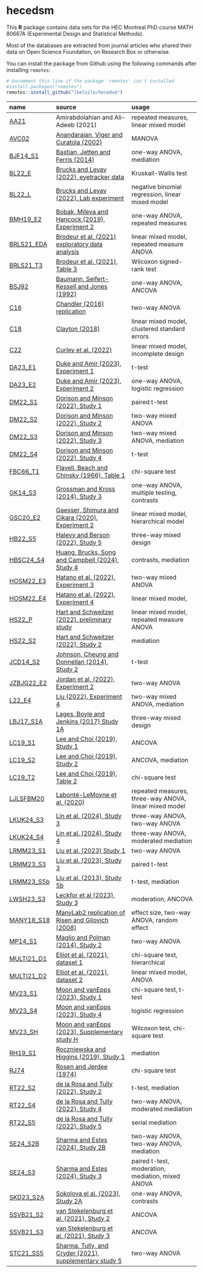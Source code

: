 
# hecedsm

This **R** package contains data sets for the HEC Montreal PhD course
MATH 80667A (Experimental Design and Statistical Methods).

Most of the databases are extracted from journal articles who shared
their data on Open Science Foundation, on Research Box or otherwise.

You can install the package from Github using the following commands
after installing `remotes`:

``` r
# Uncomment this line if the package 'remotes' isn't installed
#install.packages("remotes") 
remotes::install_github("lbelzile/hecedsm")
```

| name | source | usage |
|:---|:---|:---|
| [AA21](https://lbelzile.github.io/hecedsm/reference/AA21.html) | Amirabdolahian and Ali-Adeeb (2021) | repeated measures, linear mixed model |
| [AVC02](https://lbelzile.github.io/hecedsm/reference/AVC02.html) | [Anandarajan, Viger and Curatola (2002)](https://doi.org/10.1506/5947-NQTC-C3Y5-H46N) | MANOVA |
| [BJF14_S1](https://lbelzile.github.io/hecedsm/reference/BJF14_S1.html) | [Bastian, Jetten and Ferris (2014)](https://doi.org/10.1177/0956797614545886) | one-way ANOVA, mediation |
| [BL22_E](https://lbelzile.github.io/hecedsm/reference/BL22_E.html) | [Brucks and Levav (2022), eyetracker data](https://doi.org/10.1038/s41586-022-04643-y) | Kruskall-Wallis test |
| [BL22_L](https://lbelzile.github.io/hecedsm/reference/BL22_L.html) | [Brucks and Levav (2022), Lab experiment](https://doi.org/10.1038/s41586-022-04643-y) | negative binomial regression, linear mixed model |
| [BMH19_E2](https://lbelzile.github.io/hecedsm/reference/BMH19_E2.html) | [Bobak, Mileva and Hancock (2019), Experiment 2](https://doi.org/10.1186/s41235-019-0174-3) | one-way ANOVA, repeated measures |
| [BRLS21_EDA](https://lbelzile.github.io/hecedsm/reference/BRLS21_EDA.html) | [Brodeur et al. (2021) exploratory data analysis](https://doi.org/10.1016/j.aap.2020.105846) | linear mixed model, repeated measure ANOVA |
| [BRLS21_T3](https://lbelzile.github.io/hecedsm/reference/BRLS21_T3.html) | [Brodeur et al. (2021), Table 3](https://doi.org/10.1016/j.aap.2020.105846) | Wilcoxon signed-rank test |
| [BSJ92](https://lbelzile.github.io/hecedsm/reference/BSJ92.html) | [Baumann, Seifert-Kessell and Jones (1992)](https://doi.org/10.1080/10862969209547770) | one-way ANOVA, ANCOVA |
| [C16](https://lbelzile.github.io/hecedsm/reference/C16.html) | [Chandler (2016) replication](https://doi.org/10.17605/OSF.IO/EZCUJ) | two-way ANOVA |
| [C18](https://lbelzile.github.io/hecedsm/reference/C18.html) | [Clayton (2018)](https://doi.org/10.1017/XPS.2018.8) | linear mixed model, clustered standard errors |
| [C22](https://lbelzile.github.io/hecedsm/reference/C22.html) | [Curley et al. (2022)](https://doi.org/10.1080/13218719.2021.1904450) | linear mixed model, incomplete design |
| [DA23_E1](https://lbelzile.github.io/hecedsm/reference/DA23_E1.html) | [Duke and Amir (2023), Experiment 1](https://doi.org/10.1287/mksc.2022.1364) | t-test |
| [DA23_E2](https://lbelzile.github.io/hecedsm/reference/DA23_E2.html) | [Duke and Amir (2023), Experiment 2](https://doi.org/10.1287/mksc.2022.1364) | one-way ANOVA, logistic regression |
| [DM22_S1](https://lbelzile.github.io/hecedsm/reference/DM22_S1.html) | [Dorison and Minson (2022), Study 1](https://doi.org/10.1016/j.obhdp.2022.104147) | paired t-test |
| [DM22_S2](https://lbelzile.github.io/hecedsm/reference/DM22_S2.html) | [Dorison and Minson (2022), Study 2](https://doi.org/10.1016/j.obhdp.2022.104147) | two-way mixed ANOVA |
| [DM22_S3](https://lbelzile.github.io/hecedsm/reference/DM22_S3.html) | [Dorison and Minson (2022), Study 3](https://doi.org/10.1016/j.obhdp.2022.104147) | two-way mixed ANOVA, mediation |
| [DM22_S4](https://lbelzile.github.io/hecedsm/reference/DM22_S4.html) | [Dorison and Minson (2022), Study 4](https://doi.org/10.1016/j.obhdp.2022.104147) | t-test |
| [FBC66_T1](https://lbelzile.github.io/hecedsm/reference/FBC66_T1.html) | [Flavell, Beach and Chinsky (1966), Table 1](https://doi.org/10.2307/1126804) | chi-square test |
| [GK14_S3](https://lbelzile.github.io/hecedsm/reference/GK14_S3.html) | [Grossman and Kross (2014), Study 3](https://doi.org/10.1177/0956797614535400) | one-way ANOVA, multiple testing, contrasts |
| [GSC20_E2](https://lbelzile.github.io/hecedsm/reference/GSC20_E2.html) | [Gaesser, Shimura and Cikara (2020), Experiment 2](https://doi.org/10.1037/pspi0000194) | linear mixed model, hierarchical model |
| [HB22_S5](https://lbelzile.github.io/hecedsm/reference/HB22_S5.html) | [Halevy and Berson (2022), Study 5](https://doi.org/10.1177/00220027221079402) | three-way mixed design |
| [HBSC24_S4](https://lbelzile.github.io/hecedsm/reference/HBSC24_S4.html) | [Huang, Brucks, Song and Campbell (2024), Study 4](https://doi.org/10.1037/mot0000340) | contrasts, mediation |
| [HOSM22_E3](https://lbelzile.github.io/hecedsm/reference/HOSM22_E3.html) | [Hatano et al. (2022), Experiment 3](https://doi.org/10.1037/xge0001255) | two-way mixed ANOVA |
| [HOSM22_E4](https://lbelzile.github.io/hecedsm/reference/HOSM22_E4.html) | [Hatano et al. (2022), Experiment 4](https://doi.org/10.1037/xge0001255) | linear mixed model, |
| [HS22_P](https://lbelzile.github.io/hecedsm/reference/HS22_P.html) | [Hart and Schweitzer (2022), preliminary study](https://doi.org/10.1016/j.obhdp.2021.104108) | linear mixed model, repeated measure ANOVA |
| [HS22_S2](https://lbelzile.github.io/hecedsm/reference/HS22_S2.html) | [Hart and Schweitzer (2022), Study 2](https://doi.org/10.1016/j.obhdp.2021.104108) | mediation |
| [JCD14_S2](https://lbelzile.github.io/hecedsm/reference/JCD14_S2.html) | [Johnson, Cheung and Donnellan (2014), Study 2](https://doi.org/10.1027/1864-9335/a000186) | t-test |
| [JZBJG22_E2](https://lbelzile.github.io/hecedsm/reference/JZBJG22_E2.html) | [Jordan et al. (2022), Experiment 2](https://doi.org/10.1098/rsos.211977) | two-way ANOVA |
| [L22_E4](https://lbelzile.github.io/hecedsm/reference/L22_E4.html) | [Liu (2022), Experiment 4](https://doi.org/10.1177/00222437211055741) | two-way mixed ANOVA, mediation |
| [LBJ17_S1A](https://lbelzile.github.io/hecedsm/reference/LBJ17_S1A.html) | [Lages, Boyle and Jenkins (2017) Study 1A](https://doi.org/10.1177/0956797617705391) | three-way mixed design |
| [LC19_S1](https://lbelzile.github.io/hecedsm/reference/LC19_S1.html) | [Lee and Choi (2019), Study 1](https://doi.org/10.1016/j.jretconser.2019.03.015) | ANCOVA |
| [LC19_S2](https://lbelzile.github.io/hecedsm/reference/LC19_S2.html) | [Lee and Choi (2019), Study 2](https://doi.org/10.1016/j.jretconser.2019.03.015) | ANCOVA, mediation |
| [LC19_T2](https://lbelzile.github.io/hecedsm/reference/LC19_T2.html) | [Lee and Choi (2019), Table 2](https://doi.org/10.1016/j.jretconser.2019.03.015) | chi-square test |
| [LJLSFBM20](https://lbelzile.github.io/hecedsm/reference/LJLSFBM20.html) | [Labonté-LeMoyne et al. (2020)](https://doi.org/10.1177/0018720819879310) | repeated measures, three-way ANOVA, linear mixed model |
| [LKUK24_S3](https://lbelzile.github.io/hecedsm/reference/LKUK24_S3.html) | [Lin et al. (2024), Study 3](https://doi.org/10.1093/jcr/ucad076) | three-way ANOVA, two-way ANOVA |
| [LKUK24_S4](https://lbelzile.github.io/hecedsm/reference/LKUK24_S4.html) | [Lin et al. (2024), Study 4](https://doi.org/10.1093/jcr/ucad076) | three-way ANOVA, moderated mediation |
| [LRMM23_S1](https://lbelzile.github.io/hecedsm/reference/LRMM23_S1.html) | [Liu et al. (2023) Study 1](https://doi.org/10.1037/pspi0000402) | two-way ANOVA |
| [LRMM23_S3](https://lbelzile.github.io/hecedsm/reference/LRMM23_S3.html) | [Liu et al. (2023), Study 3](https://doi.org/10.1037/pspi0000402) | paired t-test |
| [LRMM23_S5b](https://lbelzile.github.io/hecedsm/reference/LRMM23_S5b.html) | [Liu et al. (2013), Study 5b](https://doi.org/10.1037/pspi0000402) | t-test, mediation |
| [LWSH23_S3](https://lbelzile.github.io/hecedsm/reference/LWSH23_S3.html) | [Leckfor et al (2023), Study 3](https://doi.org/10.1177/02654075221149955) | moderation, ANCOVA |
| [MANY18_S18](https://lbelzile.github.io/hecedsm/reference/MANY18_S18.html) | [ManyLab2 replication of Risen and Gilovich (2008)](https://doi.org/10.1177/2515245918810225) | effect size, two-way ANOVA, random effect |
| [MP14_S1](https://lbelzile.github.io/hecedsm/reference/MP14_S1.html) | [Maglio and Polman (2014), Study 2](https://doi.org/10.1177/0956797614530571) | two-way ANOVA |
| [MULTI21_D1](https://lbelzile.github.io/hecedsm/reference/MULTI21_D1.html) | [Elliot et al. (2021), dataset 1](https://doi.org/10.1177/2515245921101) | chi-square test, hierarchical |
| [MULTI21_D2](https://lbelzile.github.io/hecedsm/reference/MULTI21_D2.html) | [Elliot et al. (2021), dataset 2](https://doi.org/10.1177/2515245921101) | linear mixed model, ANOVA |
| [MV23_S1](https://lbelzile.github.io/hecedsm/reference/MV23_S1.html) | [Moon and vanEpps (2023), Study 1](https://doi.org/10.1093/jcr/ucac047) | chi-square test, t-test |
| [MV23_S4](https://lbelzile.github.io/hecedsm/reference/MV23_S4.html) | [Moon and vanEpps (2023), Study 4](https://doi.org/10.1093/jcr/ucac047) | logistic regression |
| [MV23_SH](https://lbelzile.github.io/hecedsm/reference/MV23_SH.html) | [Moon and vanEpps (2023), Supplementary study H](https://doi.org/10.1093/jcr/ucac047) | Wilcoxon test, chi-square test |
| [RH19_S1](https://lbelzile.github.io/hecedsm/reference/RH19_S1.html) | [Roczniewska and Higgins (2019), Study 1](https://doi.org/10.1016/j.jesp.2019.103882) | mediation |
| [RJ74](https://lbelzile.github.io/hecedsm/reference/RJ74.html) | [Rosen and Jerdee (1974)](https://doi.org/10.1037/h0035834) | chi-square test |
| [RT22_S2](https://lbelzile.github.io/hecedsm/reference/RT22_S2.html) | [de la Rosa and Tully (2022), Study 2](https://doi.org/10.1093/jcr/ucab052) | t-test, mediation |
| [RT22_S4](https://lbelzile.github.io/hecedsm/reference/RT22_S4.html) | [de la Rosa and Tully (2022), Study 4](https://doi.org/10.1093/jcr/ucab052) | two-way ANOVA, moderated mediation |
| [RT22_S5](https://lbelzile.github.io/hecedsm/reference/RT22_S5.html) | [de la Rosa and Tully (2022), Study 5](https://doi.org/10.1093/jcr/ucab052) | serial mediation |
| [SE24_S2B](https://lbelzile.github.io/hecedsm/reference/SE24_S2B.html) | [Sharma and Estes (2024), Study 2B](https://doi.org/10.1016/j.ijresmar.2024.02.001) | two-way ANOVA, two-way ANOVA, mediation |
| [SE24_S3](https://lbelzile.github.io/hecedsm/reference/SE24_S3.html) | [Sharma and Estes (2024), Study 3](https://doi.org/10.1016/j.ijresmar.2024.02.001) | paired t-test, moderation, mediation, mixed ANOVA |
| [SKD23_S2A](https://lbelzile.github.io/hecedsm/reference/SKD23_S2A.html) | [Sokolova el al. (2023), Study 2A](https://doi.org/10.1093/jcr/ucad008) | one-way ANOVA, contrasts |
| [SSVB21_S2](https://lbelzile.github.io/hecedsm/reference/SSVB21_S2.html) | [van Stekelenburg et al. (2021), Study 2](https://doi.org/10.1177/09567976211007788) | ANCOVA |
| [SSVB21_S3](https://lbelzile.github.io/hecedsm/reference/SSVB21_S3.html) | [van Stekelenburg et al. (2021), Study 3](https://doi.org/10.1177/09567976211007788) | ANCOVA |
| [STC21_SS5](https://lbelzile.github.io/hecedsm/reference/STC21_SS5.html) | [Sharma, Tully, and Cryder (2021), supplementary study 5](https://doi.org/10.1177/0022243721993816) | two-way ANOVA |
